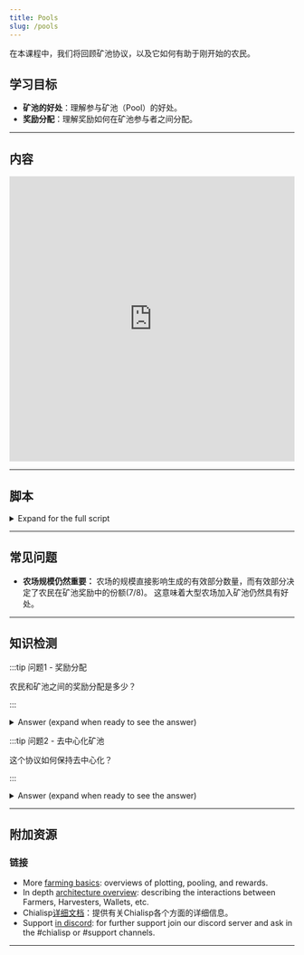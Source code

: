 ```yaml
---
title: Pools
slug: /pools
---
```


在本课程中，我们将回顾矿池协议，以及它如何有助于刚开始的农民。

## 学习目标

- **矿池的好处**：理解参与矿池（Pool）的好处。
- **奖励分配**：理解奖励如何在矿池参与者之间分配。

---

## 内容

<div class="videoWrapper">
<iframe width="100%" height="504" src="https://www.youtube.com/embed/qO1ctn7DhwE" frameborder="0" allowfullscreen="allowfullscreen"></iframe>
</div>

---

## 脚本

<details>

<summary> Expand for the full script </summary>

0:00\
矿池是开始耕种的一个很好的方式。 通过参与矿池，农民可以通过基于空间证明的部分证明来平滑他们的奖励，而不是通过赢得区块来获取奖励。

0:20\
一个空间证明的部分（Proof of Space partial ）包含一些关于农民的额外元数据，这使得矿池可以根据相对农场规模分配共享奖励。 农民生成的有效部分越多，他们获得的奖励份额就越大。 当提交的空间证明获胜时，生成它的农民仍保留生成该区块的权利，并自行处理它。

0:40\
作为回报，他们获得奖励价值的1/8，剩余的7/8根据有效部分分配给矿池的其他成员。 因为区块仍由农民生成，所以网络保持足够的去中心化。

1:00\
随着时间的推移，对于农民来说，总体获得的奖励基本相同，因此参与矿池是一个很好的选择。

</details>

---

## 常见问题

- **农场规模仍然重要：** 农场的规模直接影响生成的有效部分数量，而有效部分决定了农民在矿池奖励中的份额(7/8)。 这意味着大型农场加入矿池仍然具有好处。

---

## 知识检测

:::tip 问题1 - 奖励分配

农民和矿池之间的奖励分配是多少？

:::

<details>

<summary> Answer (expand when ready to see the answer)  </summary>

1/8的奖励给赢得挑战的农民，7/8的奖励给矿池分配

</details>

:::tip 问题2 - 去中心化矿池

这个协议如何保持去中心化？

:::

<details>

<summary> Answer (expand when ready to see the answer)  </summary>

通过让农民处理和创建区块，网络保持去中心化。 因为矿池无法知道哪个农民会赢得挑战，并且无权决定哪些交易将被包含在区块中。

</details>

---

## 附加资源

### 链接

- More [farming basics](https://docs.chia.net/reference-client/farming/farming-basics): overviews of plotting, pooling, and rewards.
- In depth [architecture overview](https://docs.chia.net/chia-blockchain/architecture/architecture-overview): describing the interactions between Farmers, Harvesters, Wallets, etc.
- Chialisp[详细文档](https://chialisp.com/)：提供有关Chialisp各个方面的详细信息。
- Support [in discord](https://discord.gg/chia): for further support join our discord server and ask in the #chialisp or #support channels.

---
